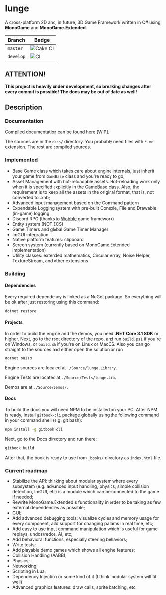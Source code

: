 # lunge

A cross-platform 2D and, in future, 3D Game Framework written in C# using **MonoGame** and **MonoGame.Extended**.

| Branch | Badge |
| --- | --- |
| `master` | ![Cake CI](https://github.com/lunacys/lunge/workflows/Cake%20CI/badge.svg?branch=master) |
| `develop` | ![CI](https://github.com/lunacys/lunge/workflows/Cake%20CI/badge.svg?branch=develop) |

## ATTENTION!

**This project is heavily under development, so breaking changes after every commit is possible! The docs may be out of date as well!**

## Description

### Documentation

Compiled documentation can be found [here](http://loonacuse.link/lunge) [WIP].

The sources are in the `docs/` directory. You probably need files with `*.md` extension. The rest are compiled sources.

### Implemented

 - Base Game class which takes care about engine internals, just inherit your game from `GameBase` class and you're ready to go;
 - Asset Management with hot-reloadable assets. Hot-reloading work only when it is specified explicitly in the GameBase class. Also, the requirement is to keep all the assets in the original format, that is, not converted to .xnb;
 - Advanced input management based on the Command pattern
 - Expendable Logging system with pre-built Console, File and Drawable (in-game) logging
 - Discord RPC (thanks to [Wobble](https://github.com/Quaver/Wobble) game framework)
 - Entity system (NOT ECS)
 - Game Timers and global Game Timer Manager
 - ImGUI integration
 - Native platform features: clipboard
 - Screen system (currently based on MonoGame.Extended implementation)
 - Utility classes: extended mathematics, Circular Array, Noise Helper, TextureStream, and other extensions

### Building

#### Dependencies

Every required dependency is linked as a NuGet package. So everything will be ok after just restoring using this command:

```bash
dotnet restore
```

#### Projects

In order to build the engine and the demos, you need **.NET Core 3.1 SDK** or higher. Next, go to the root directory of the repo, and run `build.ps1` if you're on Windows, or `build.sh` if you're on Linux or MacOS. Also you can go straight to the sources and either open the solution or run

```powershell
dotnet build
```

Engine sources are located at `./Source/lunge.Library`.

Engine Tests are located at `./Source/Tests/lunge.Lib`.

Demos are at `./Source/Demos/`.

#### Docs

To build the docs you will need NPM to be installed on your PC. After NPM is ready, install `gitbook-cli` package globally using the following command in your command shell (e.g. git bash):

```bash
npm install -g gitbook-cli
```

Next, go to the Docs directory and run there:

```bash
gitbook build
```

After that, the book is ready to use from `_books/` directory as `index.html` file.

### Current roadmap

 - Stabilize the API: thinking about modular system where every subsystem (e.g. advanced input handling, physics, simple collision detection, ImGUI, etc) is a module which can be connected to the game if needed;
 - Rewrite MonoGame.Extended's functionality in order to be taking as few external dependencies as possible;
 - GUI;
 - Add advanced debugging tools: visualize cycles and memory usage for every component, add support for changing params in real time, etc;
 - Add easy to use input command manipulation which is useful for game replays, undos/redos, AI, etc;
 - Add behavioral functions, especially steering behaviors;
 - Write tests;
 - Add playable demo games which shows all engine features;
 - Collision Handling (AABB);
 - Physics;
 - Networking;
 - Scripting in Lua;
 - Dependency Injection or some kind of it (I think modular system will fit well)
 - Advanced graphics features: draw calls, sprite batching, etc
